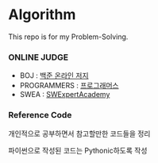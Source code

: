 # Algorithm
This repo is for my Problem-Solving.



### ONLINE JUDGE
* BOJ : [백준 온라인 저지](https://acmicpc.net)
* PROGRAMMERS : [프로그래머스](https://programmers.co.kr/learn/challenges)
* SWEA : [SWExpertAcademy](https://swexpertacademy.com)

### Reference Code
개인적으로 공부하면서 참고할만한 코드들을 정리

파이썬으로 작성된 코드는 Pythonic하도록 작성
